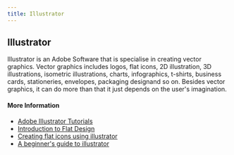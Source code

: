 ```yaml
---
title: Illustrator
---
```


## Illustrator

Illustrator is an Adobe Software that is specialise in creating vector graphics. Vector graphics includes logos, flat icons, 2D illustration, 3D illustrations, isometric illustrations, charts, infographics, t-shirts, business cards, stationeries, envelopes, packaging designand so on. Besides vector graphics, it can do more than that it just depends on the user's imagination.

#### More Information

* [Adobe Illustrator Tutorials](https://design.tutsplus.com/categories/adobe-illustrator)
* [Introduction to Flat Design](https://design.tutsplus.com/tutorials/10-top-tips-on-creating-flat-design-graphics--cms-25888)
* [Creating flat icons using illustrator](https://design.tutsplus.com/tutorials/create-a-set-of-flat-precious-gems-icons-in-adobe-illustrator--vector-26188)
* [A beginner's guide to illustrator](http://www.makeuseof.com/tag/getting-started-with-illustrator/)
